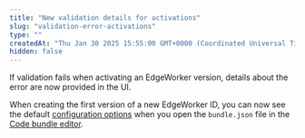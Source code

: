 ```yaml
---
title: "New validation details for activations"
slug: "validation-error-activations"
type: ""
createdAt: "Thu Jan 30 2025 15:55:00 GMT+0000 (Coordinated Universal Time)"
hidden: false
---
```

If validation fails when activating an EdgeWorker version, details about the error are now provided in the UI.

When creating the first version of a new EdgeWorker ID, you can now see the default [configuration options](doc:manage-edgeworkers##code-bundle-configuration-settings)  when you open the `bundle.json` file in the [Code bundle editor](doc:code-bundle-editor).